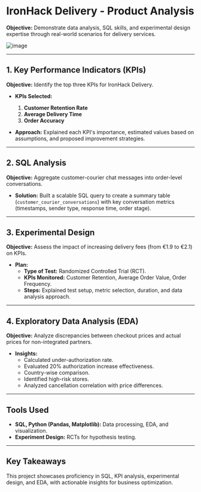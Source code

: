 # IronHack Delivery - Product Analysis 

**Objective:** Demonstrate data analysis, SQL skills, and experimental design expertise through real-world scenarios for delivery services.

![image](https://github.com/user-attachments/assets/ba587790-577a-45bd-b242-e41a98e483f4)

---

## 1. Key Performance Indicators (KPIs)

**Objective:** Identify the top three KPIs for IronHack Delivery.

- **KPIs Selected:**
  1. **Customer Retention Rate**
  2. **Average Delivery Time**
  3. **Order Accuracy**

- **Approach:** Explained each KPI's importance, estimated values based on assumptions, and proposed improvement strategies.

---

## 2. SQL Analysis

**Objective:** Aggregate customer-courier chat messages into order-level conversations.

- **Solution:** Built a scalable SQL query to create a summary table (`customer_courier_conversations`) with key conversation metrics (timestamps, sender type, response time, order stage).

---

## 3. Experimental Design

**Objective:** Assess the impact of increasing delivery fees (from €1.9 to €2.1) on KPIs.

- **Plan:**
  - **Type of Test:** Randomized Controlled Trial (RCT).
  - **KPIs Monitored:** Customer Retention, Average Order Value, Order Frequency.
  - **Steps:** Explained test setup, metric selection, duration, and data analysis approach.

---

## 4. Exploratory Data Analysis (EDA)

**Objective:** Analyze discrepancies between checkout prices and actual prices for non-integrated partners.

- **Insights:**
  - Calculated under-authorization rate.
  - Evaluated 20% authorization increase effectiveness.
  - Country-wise comparison.
  - Identified high-risk stores.
  - Analyzed cancellation correlation with price differences.

---

## Tools Used

- **SQL, Python (Pandas, Matplotlib):** Data processing, EDA, and visualization.
- **Experiment Design:** RCTs for hypothesis testing.

---

## Key Takeaways

This project showcases proficiency in SQL, KPI analysis, experimental design, and EDA, with actionable insights for business optimization.
